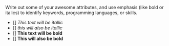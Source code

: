 Write out some of your awesome attributes, and use emphasis (like bold or italics) to identify keywords, programming languages, or skills. 
- [] *This text will be itallic*
- [] _this will also be itallic_
- [] **This text will be bold**
- [] __This will also be bold__
